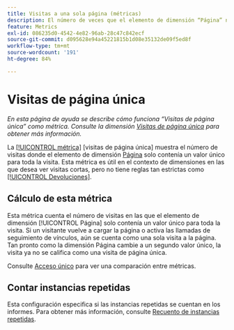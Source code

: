 ```yaml
---
title: Visitas a una sola página (métricas)
description: El número de veces que el elemento de dimensión “Página” no ha cambiado en una visita.
feature: Metrics
exl-id: 086235d0-4542-4e82-96ab-28c47c842ecf
source-git-commit: d095628e94a45221815b1d08e35132de09f5ed8f
workflow-type: tm+mt
source-wordcount: '191'
ht-degree: 84%

---
```


# Visitas de página única

*En esta página de ayuda se describe cómo funciona “Visitas de página única” como métrica. Consulte la dimensión [Visitas de página única](../dimensions/single-page-visits.md) para obtener más información.*

La [[!UICONTROL métrica]](overview.md) [visitas de página única] muestra el número de visitas donde el elemento de dimensión [Página](../dimensions/page.md) solo contenía un valor único para toda la visita. Esta métrica es útil en el contexto de dimensiones en las que desea ver visitas cortas, pero no tiene reglas tan estrictas como [[!UICONTROL Devoluciones]](bounces.md).

## Cálculo de esta métrica

Esta métrica cuenta el número de visitas en las que el elemento de dimensión [!UICONTROL Página] solo contenía un valor único para toda la visita. Si un visitante vuelve a cargar la página o activa las llamadas de seguimiento de vínculos, aún se cuenta como una sola visita a la página. Tan pronto como la dimensión Página cambie a un segundo valor único, la visita ya no se califica como una visita de página única.

Consulte [Acceso único](single-access.md) para ver una comparación entre métricas.

## Contar instancias repetidas

Esta configuración especifica si las instancias repetidas se cuentan en los informes. Para obtener más información, consulte [Recuento de instancias repetidas](/help/components/metrics/count-repeat-instances.md).
